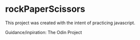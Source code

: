 # rockPaperScissors

This project was created with the intent of practicing javascript.

Guidance/inpiration: The Odin Project
